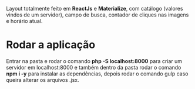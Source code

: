 
Layout totalmente feito em **ReactJs** e **Materialize**, com catálogo (valores vindos de um servidor), campo de busca, contador de cliques nas imagens e horário atual.


# Rodar a aplicação

Entrar na pasta e rodar o comando **php -S localhost:8000** para criar um servidor em localhost:8000 e também dentro da pasta rodar o comando **npm i -y** para instalar as dependências, depois rodar o comando gulp caso queira alterar os arquivos .jsx. 
